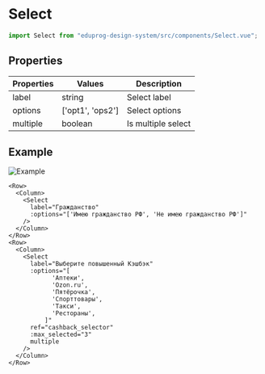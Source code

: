 # Select

```js
import Select from "eduprog-design-system/src/components/Select.vue";
```

## Properties

| Properties | Values           | Description        |
| ---------- | ---------------- | ------------------ |
| label      | string           | Select label       |
| options    | ['opt1', 'ops2'] | Select options     |
| multiple   | boolean          | Is multiple select |

## Example

![Example](https://i.imgur.com/mwx3Ncx.gif)

```vue
<Row>
  <Column>
    <Select
      label="Гражданство"
      :options="['Имею гражданство РФ', 'Не имею гражданство РФ']"
    />
  </Column>
</Row>
<Row>
  <Column>
    <Select
      label="Выберите повышенный Кэшбэк"
      :options="[
            'Аптеки',
            'Ozon.ru',
            'Пятёрочка',
            'Спорттовары',
            'Такси',
            'Рестораны',
          ]"
      ref="cashback_selector"
      :max_selected="3"
      multiple
    />
  </Column>
</Row>
```
